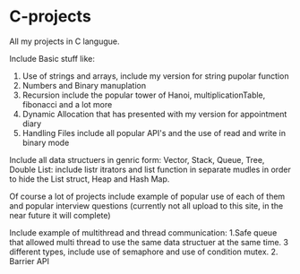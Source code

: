 # C-projects
All my projects in C langugue.

Include Basic stuff like: 
1. Use of strings and arrays, include my version for string pupolar function
2. Numbers and Binary manuplation 
3. Recursion include the popular tower of Hanoi, multiplicationTable, fibonacci and a lot more
4. Dynamic Allocation that has presented with my version for appointment diary
5. Handling Files include all popular API's and the use of read and write in binary mode

Include all data structuers in genric form: Vector, Stack, Queue, Tree, Double List: include listr itrators and list function in separate mudles in order to hide the List struct, Heap and Hash Map.

Of course a lot of projects include example of popular use of each of them and popular interview questions
(currently not all upload to this site, in the near future it will complete)


Include example of multithread and thread communication: 1.Safe queue that allowed multi thread to use the same data structuer at the same time.
   3 different types, include use of semaphore and use of condition mutex.    2. Barrier API
